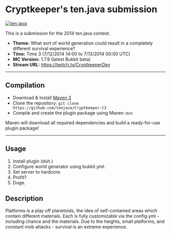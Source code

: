 Cryptkeeper's ten.java submission
==============================

[![ten.java](https://cdn.mediacru.sh/hu4CJqRD7AiB.svg)](https://tenjava.com/)

This is a submission for the 2014 ten.java contest.

- __Theme:__ What sort of world generation could result in a completely different survival experience?
- __Time:__ Time 3 (7/12/2014 14:00 to 7/13/2014 00:00 UTC)
- __MC Version:__ 1.7.9 (latest Bukkit beta)
- __Stream URL:__ https://twitch.tv/CryptkeeperDev

<!-- put chosen theme above -->

---------------------------------------

Compilation
-----------

- Download & Install [Maven 3](http://maven.apache.org/download.html)
- Clone the repository: `git clone https://github.com/tenjava/Cryptkeeper-t3`
- Compile and create the plugin package using Maven: `mvn`

Maven will download all required dependencies and build a ready-for-use plugin package!

---------------------------------------

Usage
-----

1. Install plugin (duh.)
2. Configure world generator using bukkit.yml.
3. Set server to hardcore.
4. Profit?
5. Doge.

Description
-----

Platforms is a play off planetoids, the idea of self-contained areas which contain different materials. Each is fully customizable via the config.yml - including chance and the materials. Due to the heights, small platforms, and constant mob attacks - survival is an extreme experience.

<!-- Hi, Cryptkeeper! This is the default README for every ten.java submission. -->
<!-- We encourage you to edit this README with some information about your submission – keep in mind you'll be scored on documentation! -->
